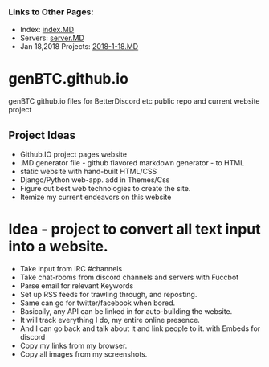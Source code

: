 ### Links to Other Pages:
- Index: [index.MD](index.MD)
- Servers: [server.MD](server.MD)
- Jan 18,2018 Projects: [2018-1-18.MD](2018-1-18.MD)

# genBTC.github.io
genBTC github.io files for BetterDiscord etc public repo and current website project

## Project Ideas
- Github.IO project pages website
- .MD generator file - github flavored markdown generator - to HTML
- static website with hand-built HTML/CSS
- Django/Python web-app. add in Themes/Css
- Figure out best web technologies to create the site.
- Itemize my current endeavors on this website

# Idea - project to convert all text input into a website.
- Take input from IRC #channels
- Take chat-rooms from discord channels and servers with Fuccbot
- Parse email for relevant Keywords
- Set up RSS feeds for trawling through, and reposting.
- Same can go for twitter/facebook when bored.
- Basically, any API can be linked in for auto-building the website.
- It will track everything I do, my entire online presence.
- And I can go back and talk about it and link people to it. with Embeds for discord
- Copy my links from my browser.
- Copy all images from my screenshots.
